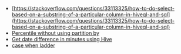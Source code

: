 - [https://stackoverflow.com/questions/33113325/how-to-do-select-based-on-a-substring-of-a-particular-column-in-hiveql-and-sql](https://stackoverflow.com/questions/33113325/how-to-do-select-based-on-a-substring-of-a-particular-column-in-hiveql-and-sql)
- [Percentile without using partition by](https://stackoverflow.com/questions/49368902/sql-server-percentile-disc-for-column-median-without-partitioning)
- [Get date difference in minutes using Hive](https://stackoverflow.com/questions/33593080/how-to-get-date-difference-in-minutes-using-hive)
- [case when ladder](http://www.java2s.com/Code/SQLServer/Select-Query/Casewhenandelse.htm)
